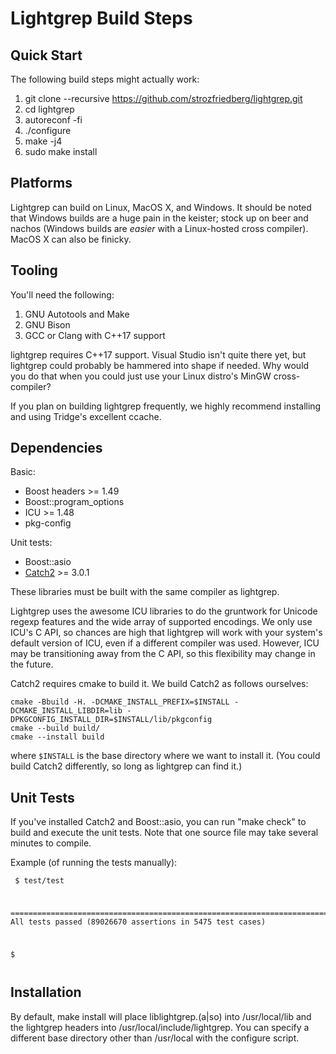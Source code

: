 Lightgrep Build Steps
========================

Quick Start
-----------
The following build steps might actually work:

1. git clone --recursive https://github.com/strozfriedberg/lightgrep.git
2. cd lightgrep
3. autoreconf -fi
4. ./configure
5. make -j4
6. sudo make install


Platforms
---------
Lightgrep can build on Linux, MacOS X, and Windows. It should be noted that Windows builds are a huge pain in the keister; stock up on beer and nachos (Windows builds are _easier_ with a Linux-hosted cross compiler). MacOS X can also be finicky.


Tooling
-------
You'll need the following:

1. GNU Autotools and Make
2. GNU Bison
3. GCC or Clang with C++17 support

lightgrep requires C++17 support. Visual Studio isn't quite there yet, but lightgrep could probably be hammered into shape if needed. Why would you do that when you could just use your Linux distro's MinGW cross-compiler?

If you plan on building lightgrep frequently, we highly recommend installing and using Tridge's excellent ccache.


Dependencies
------------
Basic:
 - Boost headers >= 1.49
 - Boost::program_options
 - ICU >= 1.48
 - pkg-config

Unit tests:
 - Boost::asio
 - [Catch2](https://github.com/catchorg/Catch2) >= 3.0.1

These libraries must be built with the same compiler as lightgrep.

Lightgrep uses the awesome ICU libraries to do the gruntwork for Unicode regexp features and the wide array of supported encodings. We only use ICU's C API, so chances are high that lightgrep will work with your system's default version of ICU, even if a different compiler was used. However, ICU may be transitioning away from the C API, so this flexibility may change in the future.

Catch2 requires cmake to build it. We build Catch2 as follows ourselves:
```
cmake -Bbuild -H. -DCMAKE_INSTALL_PREFIX=$INSTALL -DCMAKE_INSTALL_LIBDIR=lib -DPKGCONFIG_INSTALL_DIR=$INSTALL/lib/pkgconfig
cmake --build build/
cmake --install build
```
where `$INSTALL` is the base directory where we want to install it. (You could build Catch2 differently, so long as lightgrep can find it.)


Unit Tests
----------
If you've installed Catch2 and Boost::asio, you can run "make check" to build and execute the unit tests. Note that one source file may take several minutes to compile.

Example (of running the tests manually):

<code><pre>
$ test/test

===============================================================================
All tests passed (89026670 assertions in 5475 test cases)

$
</pre></code>


Installation
------------
By default, make install will place liblightgrep.(a|so) into /usr/local/lib and the lightgrep headers into /usr/local/include/lightgrep. You can specify a different base directory other than /usr/local with the configure script.

